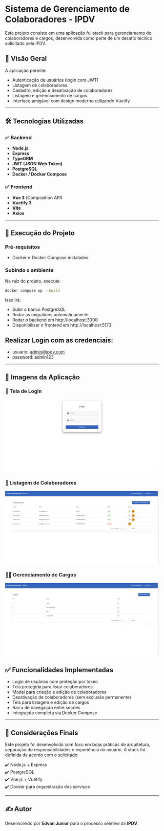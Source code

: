 # Sistema de Gerenciamento de Colaboradores - IPDV

Este projeto consiste em uma aplicação fullstack para gerenciamento de colaboradores e cargos, desenvolvida como parte de um desafio técnico solicitado pela IPDV.

## 🧠 Visão Geral

A aplicação permite:
- Autenticação de usuários (login com JWT)
- Listagem de colaboradores
- Cadastro, edição e desativação de colaboradores
- Listagem e gerenciamento de cargos
- Interface amigável com design moderno utilizando Vuetify

---

## 🛠️ Tecnologias Utilizadas

### ✅ Backend
- **Node.js**
- **Express**
- **TypeORM**
- **JWT (JSON Web Token)**
- **PostgreSQL**
- **Docker / Docker Compose**

### ✅ Frontend
- **Vue 3** (Composition API)
- **Vuetify 3**
- **Vite**
- **Axios**

---

## 🚀 Execução do Projeto

### Pré-requisitos
- Docker e Docker Compose instalados

### Subindo o ambiente
Na raiz do projeto, execute:

```bash
docker compose up --build
```
Isso irá:
- Subir o banco PostgreSQL
- Rodar as migrations automaticamente
- Rodar o backend em http://localhost:3000
- Disponibilizar o frontend em http://localhost:5173

## Realizar Login com as credenciais:
- usuario: admin@ipdv.com
- password: admin123

---

## 📸 Imagens da Aplicação

### 🔐 Tela de Login
![Login](./assets/login-screen.png)

### 👥 Listagem de Colaboradores
![Colaboradores](./assets/collaborators-list.png)

### 🧑‍💼 Gerenciamento de Cargos
![Editar Cargo](./assets/roles-list.png)

## ✅ Funcionalidades Implementadas

- Login de usuários com proteção por token
- Tela protegida para listar colaboradores
- Modal para criação e edição de colaboradores
- Desativação de colaboradores (sem exclusão permanente)
- Tela para listagem e edição de cargos
- Barra de navegação entre seções
- Integração completa via Docker Compose

---

## 📌 Considerações Finais

Este projeto foi desenvolvido com foco em boas práticas de arquitetura, separação de responsabilidades e experiência do usuário. A stack foi definida de acordo com o solicitado:

✔️ Node.js + Express  
✔️ PostgreSQL  
✔️ Vue.js + Vuetify  
✔️ Docker para orquestração dos serviços

---

## ✍️ Autor

Desenvolvido por **Edvan Junior** para o processo seletivo da **IPDV**.
